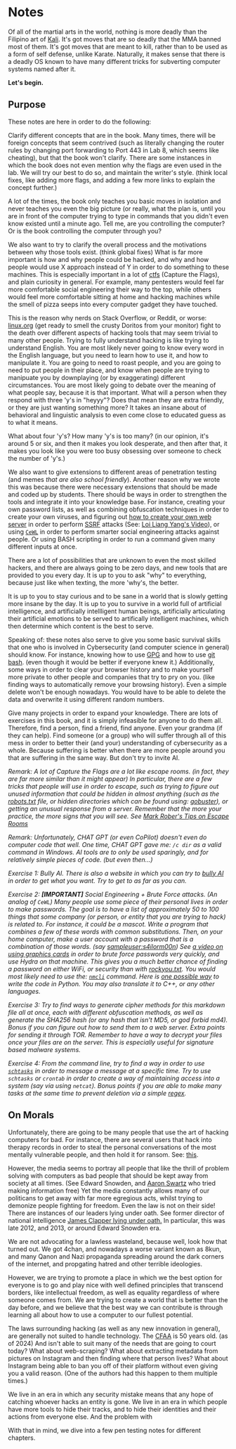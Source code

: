# Notes

Of all of the martial arts in the world, nothing is more deadly than the Filipino art of [Kali](https://en.wikipedia.org/wiki/Arnis). It's got moves that are so deadly that the MMA banned most of them. It's got moves that are meant to kill, rather than to be used as a form of self defense, unlike Karate. Naturally, it makes sense that there is a deadly OS known to have many different tricks for subverting computer systems named after it. 

**Let's begin.** 

## Purpose

These notes are here in order to do the following:

Clarify different concepts that are in the book. Many times, there will be foreign concepts that seem contrived (such as literally changing the router rules by changing port forwarding to Port 443 in Lab 8, which seems like cheating), but that the book won't clarify. There are some instances in which the book does not even mention why the flags are even used in the lab. We will try our best to do so, and maintain the writer's style. (think local fixes, like adding more flags, and adding a few more links to explain the concept further.)

A lot of the times, the book only teaches you basic moves in isolation and never teaches you even the big picture (or really, what the plan is, until you are in front of the computer trying to type in commands that you didn't even know existed until a minute ago. Tell me, are you controlling the computer? Or is the book controlling the computer through you? 

We also want to try to clarify the overall process and the motivations between why those tools exist. (think global fixes) What is far more important is how and why people could be hacked, and why and how people would use X approach instead of Y in order to do something to these machines. This is especially important in a lot of [ctfs](https://en.wikipedia.org/wiki/Capture_the_flag_(cybersecurity)) (Capture the Flags), and plain curiosity in general. For example, many pentesters would feel far more comfortable social engineering their way to the top, while others would feel more comfortable sitting at home and hacking machines while the smell of pizza seeps into every computer gadget they have touched.

This is the reason why nerds on Stack Overflow, or Reddit, or worse: [linux.org](https://www.linux.org/forums/) (get ready to smell the crusty Doritos from your monitor) fight to the death over different aspects of hacking tools that may seem trivial to many other people. Trying to fully understand hacking is like trying to understand English. You are most likely never going to know every word in the English language, but you need to learn how to use it, and how to manipulate it. You are going to need to roast people, and you are going to need to put people in their place, and know when people are trying to manipuate you by downplaying (or by exaggerating) different circumstances. You are most likely going to debate over the meaning of what people say, because it is that important. What will a person when they respond with three 'y's in "heyyy"? Does that mean they are extra friendly, or they are just wanting something more? It takes an insane about of behavioral and linguistic analysis to even come close to educated guess as to what it means. 

What about four 'y's? How many 'y's is too many? (in our opinion, it's around 5 or six, and then it makes you look desperate, and then after that, it makes you look like you were too busy obsessing over someone to check the number of 'y's.)

We also want to give extensions to different areas of penetration testing (and memes *that are also school friendly*). Another reason why we wrote this was because there were necessary extensions that should be made and coded up by students. There should be ways in order to strengthen the tools and integrate it into your knowledge base. For instance, creating your own password lists, as well as combining obfuscation techniques in order to create your own viruses, and figuring out [how to create your own web server](https://www.digitalocean.com/community/tutorials/python-simplehttpserver-http-server) in order to perform [SSRF](https://www.vectra.ai/topics/server-side-request-forgery#:~:text=Server%2DSide%20Request%20Forgery%20(SSRF,strategies%20to%20safeguard%20web%20applications.)) attacks (See: [Loi Liang Yang's Video](https://www.youtube.com/watch?v=Zyt7lUO3mY8)), or using [`CeWL`](https://www.kali.org/tools/cewl/) in order to perform smarter social engineering attacks against people. Or using BASH scripting in order to run a command given many different inputs at once.

There are a lot of possibilities that are unknown to even the most skilled hackers, and there are always going to be zero days, and new tools that are provided to you every day. It is up to you to ask "why" to everything, because just like when texting, the more 'why's, the better. 

It is up to you to stay curious and to be sane in a world that is slowly getting more insane by the day. It is up to you to survive in a world full of artificial intelligence, and artificially intellligent human beings, artificially articulating their artificial emotions to be served to artifically intelligent machines, which then determine which content is the best to serve. 

Speaking of: these notes also serve to give you some basic survival skills that one who is involved in Cybersecurity (and computer science in general) should know. For instance, knowing how to use [GPG](https://gnupg.org/) and how to use [git bash](https://git-scm.com/downloads). (even though it would be better if everyone knew it.) Additionally, some ways in order to clear your browser history and to make yourself more private to other people and companies that try to pry on you. (like finding ways to automatically remove your browsing history). Even a simple delete won't be enough nowadays. You would have to be able to delete the data and overwrite it using different random numbers.

Give many projects in order to expand your knowledge. There are lots of exercises in this book, and it is simply infeasible for anyone to do them all. Therefore, find a person, find a friend, find anyone. Even your grandma (if they can help). Find someone (or a group) who will suffer through all of this mess in order to better their (and your) understanding of cybersecurity as a whole. Because suffering is better when there are more people around you that are suffering in the same way. But don't try to invite AI.

*Remark: A lot of Capture the Flags are a lot like escape rooms. (in fact, they are far more similar than it might appear) In particular, there are a few tricks that people will use in order to escape, such as trying to figure out unused information that could be hidden in almost anything (such as the [robots.txt](https://developers.google.com/search/docs/crawling-indexing/robots/intro) file, or hidden directories which can be found using: [gobuster](https://github.com/OJ/gobuster)), or getting an unusual response from a server. Remember that the more your practice, the more signs that you will see. See [Mark Rober's Tips on Escape Rooms](https://www.youtube.com/watch?v=zwgaTYOx0RI)*

*Remark: Unfortunately, CHAT GPT (or even CoPilot) doesn't even do computer code that well. One time, CHAT GPT gave me: `/c dir` as a valid command in Windows. AI tools are to only be used sparingly, and for relatively simple pieces of code. (but even then...)*

*Exercise 1: Bully AI. There is also a website in which you can try to [bully AI](https://gandalf.lakera.ai/do-not-tell) in order to get what you want. Try to get to as far as you can.*

*Exercise 2: **[IMPORTANT]** Social Engineering + Brute Force attacks. (An analog of `CeWL`) Many people use some piece of their personal lives in order to make passwords. The goal is to have a list of approximately 50 to 100 things that some company (or person, or entity that you are trying to hack) is related to. For instance, it could be a mascot. Write a program that combines a few of these words with common substitutions. Then, on your home computer, make a user account with a password that is a combination of those words. (say [sampleuser:s4ilorm00n](https://www.cyberciti.biz/faq/understanding-etcpasswd-file-format/)) See [a video on using graphics cards](https://www.youtube.com/watch?v=7U-RbOKanYs&t=0s) in order to brute force passwords very quickly, and use Hydra on that machine. This gives you a much better chance of finding a password on either WiFi, or security than with [rockyou.txt](https://weakpass.com/wordlists/rockyou.txt). You would most likely need to use the: [`nmcli`](https://docs.redhat.com/en/documentation/red_hat_enterprise_linux/7/html/networking_guide/sec-configuring_ip_networking_with_nmcli#sec-Using_the_nmcli_Interactive_Connection_Editor) command. Here is [one possible way](https://github.com/flancast90/wifi-bf/blob/main/src/ssid.py) to write the code in Python. You may also translate it to C++, or any other languages.*

*Exercise 3: Try to find ways to generate cipher methods for this markdown file all at once, each with different obfuscation methods, as well as generate the SHA256 hash (or any hash that isn't MD5, or god forbid md4). Bonus if you can figure out how to send them to a web server. Extra points for sending it through TOR. Remember to have a way to decrypt your files once your files are on the server. This is especially useful for signature based malware systems.*

*Exercise 4: From the command line, try to find a way in order to use [`schtasks`](https://learn.microsoft.com/en-us/windows-server/administration/windows-commands/schtasks) in order to message a message at a specific time. Try to use `schtasks` or `crontab` in order to create a way of maintaining access into a system (say via using `netcat`). Bonus points if you are able to make many tasks at the same time to prevent deletion via a simple [regex](https://regexr.com/).*

## On Morals

Unfortunately, there are going to be many people that use the art of hacking computers for bad. For instance, there are several users that hack into therapy records in order to steal the personal conversations of the most mentally vulnerable people, and then hold it for ransom. See: [this](https://www.youtube.com/watch?v=2_XtCE__5X4). 

However, the media seems to portray all people that like the thrill of problem solving with computers as bad people that should be kept away from society at all times. (See Edward Snowden, and [Aaron Swartz](https://newrepublic.com/article/112418/aaron-swartz-suicide-why-he-broke-jstor-and-mit) who tried making information free) Yet the media constantly allows many of our politicans to get away with far more egregious acts, whilst trying to demonize people fighting for freedom. Even the law is not on their side! There are instances of our leaders lying under oath. See former director of national intelligence [James Clapper lying under oath.](https://www.youtube.com/watch?v=PmtFtWVrxFE) In particular, this was late 2012, and 2013, or around Edward Snowden era. 

We are not advocating for a lawless wasteland, because well, look how that turned out. We got 4chan, and nowadays a worse variant known as 8kun, and many Qanon and Nazi propaganda spreading around the dark corners of the internet,  and propgating hatred and other terrible ideologies. 

However, we are trying to promote a place in which we the best option for everyone is to go and play nice with well defined principles that transcend borders, like intellectual freedom, as well as equality regardless of where someone comes from. We are trying to create a world that is better than the day before, and we believe that the best way we can contribute is through learning all about how to use a computer to our fullest potential. 

The laws surrounding hacking (as well as any new innovation in general), are generally not suited to handle technology. The [CFAA](https://en.wikipedia.org/wiki/Computer_Fraud_and_Abuse_Act) is 50 years old. (as of 2024) And isn't able to suit many of the needs that are going to court today? What about web-scraping? What about extracting metadata from pictures on Instagram and then finding where that person lives? What about Instagram being able to ban you off of their platform without even giving you a valid reason. (One of the authors had this happen to them multiple times.)

We live in an era in which any security mistake means that any hope of catching whoever hacks an entity is gone. We live in an era in which people have more tools to hide their tracks, and to hide their identities and their actions from everyone else. And the problem with 

With that in mind, we dive into a few pen testing notes for different chapters.
